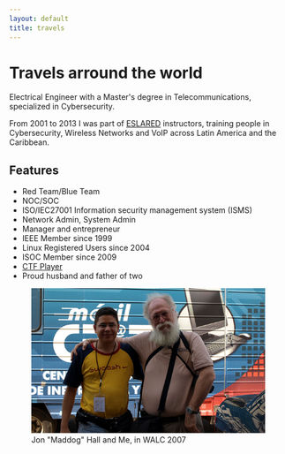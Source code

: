 ```yaml
---
layout: default
title: travels
---
```


<div class="post">
	<h1 class="pageTitle">Travels arround the world</h1>
	<p class="intro">Electrical Engineer with a Master's degree in Telecommunications, specialized in Cybersecurity.</p>
	<p>From 2001 to 2013 I was part of  <a href="https://www.internetsociety.org/news/press-releases/2008/leading-latin-american-foundation-eslared-receives-10th-annual-jonathan-b-postel-service-award-promoting-internet-latin-america/" target="_blank">ESLARED</a> instructors, training people in Cybersecurity, Wireless Networks and VoIP across Latin America and the Caribbean.</p>
	<h2>Features</h2>
	<ul>
		<li>Red Team/Blue Team</li>
  		<li>NOC/SOC</li>
  		<li>ISO/IEC27001 Information security management system (ISMS)</li>
  		<li>Network Admin, System Admin</li>
  		<li>Manager and entrepreneur</li>
  		<li>IEEE Member since 1999</li>
  		<li>Linux Registered Users since 2004</li>
  		<li>ISOC Member since 2009 </li>
		<li><a href="https://github.com/leonuz/CTFs" target="_blank">CTF Player</a></li>
  		<li>Proud husband and father of two</li>
  	</ul>
	<figure>
        	<a href="https://en.wikipedia.org/wiki/Jon_Hall_(programmer)" target="_blank"><img src="/assets/img/maddog.png" alt="Qries"></a>
        	<figcaption>Jon "Maddog" Hall and Me, in WALC 2007</figcaption>
	</figure>
</div>
